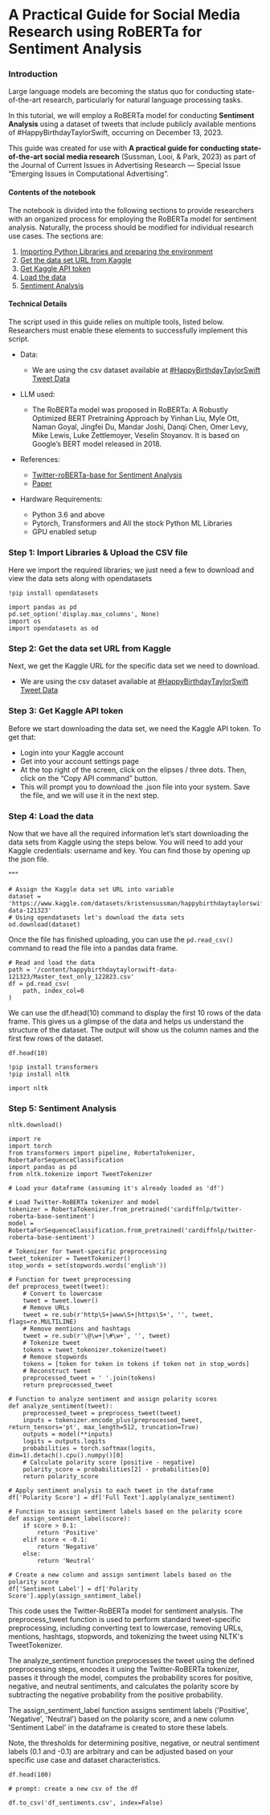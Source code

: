 # A Practical Guide for Social Media Research using RoBERTa for Sentiment Analysis

### Introduction

Large language models are becoming the status quo for conducting state-of-the-art research, particularly for natural language processing tasks.

In this tutorial, we will employ a RoBERTa model for conducting **Sentiment Analysis** using a dataset of tweets that include publicly available mentions of #HappyBirthdayTaylorSwift, occurring on December 13, 2023.

This guide was created for use with **A practical guide for conducting state-of-the-art social media research** (Sussman, Looi, & Park, 2023) as part of the Journal of Current Issues in Advertising Research — Special Issue “Emerging Issues in Computational Advertising”.

#### Contents of the notebook

The notebook is divided into the following sections to provide researchers with an organized process for employing the RoBERTa model for sentiment analysis. Naturally, the process should be modified for individual research use cases. The sections are:

1. [Importing Python Libraries and preparing the environment](#section01)
2. [Get the data set URL from Kaggle](#section02)
3. [Get Kaggle API token](#section03)
4. [Load the data](#section04)
5. [Sentiment Analysis](#section05)

#### Technical Details

The script used in this guide relies on multiple tools, listed below. Researchers must enable these elements to successfully implement this script.

 - Data:
	 - We are using the csv dataset available at [#HappyBirthdayTaylorSwift Tweet Data](https://kaggle.com/datasets/1d11f844a930184c6b7d2b004c70810797017d7d5c1a72d135a854b90439237d)

 - LLM used:
	 - The RoBERTa model was proposed in RoBERTa: A Robustly Optimized BERT Pretraining Approach by Yinhan Liu, Myle Ott, Naman Goyal, Jingfei Du, Mandar Joshi, Danqi Chen, Omer Levy, Mike Lewis, Luke Zettlemoyer, Veselin Stoyanov. It is based on Google’s BERT model released in 2018.

- References:
    - [Twitter-roBERTa-base for Sentiment Analysis](https://huggingface.co/cardiffnlp/twitter-roberta-base-sentiment)
    - [Paper](https://arxiv.org/pdf/2010.12421.pdf)

- Hardware Requirements:
	 - Python 3.6 and above
	 - Pytorch, Transformers and All the stock Python ML Libraries
	 - GPU enabled setup

 ### Step 1: Import Libraries & Upload the CSV file

Here we import the required libraries; we just need a few to download and view the data sets along with opendatasets

```
!pip install opendatasets

import pandas as pd
pd.set_option('display.max_columns', None)
import os
import opendatasets as od
```

### Step 2: Get the data set URL from Kaggle

Next, we get the Kaggle URL for the specific data set we need to download.

- We are using the csv dataset available at [#HappyBirthdayTaylorSwift Tweet Data](https://kaggle.com/datasets/1d11f844a930184c6b7d2b004c70810797017d7d5c1a72d135a854b90439237d)


### Step 3: Get Kaggle API token

Before we start downloading the data set, we need the Kaggle API token. To get that:
- Login into your Kaggle account
- Get into your account settings page
- At the top right of the screen, click on the elipses / three dots. Then, click on the “Copy API command” button.
- This will prompt you to download the .json file into your system. Save the file, and we will use it in the next step.


### Step 4: Load the data

Now that we have all the required information let’s start downloading the data sets from Kaggle using the steps below. You will need to add your Kaggle credentials: username and key. You can find those by opening up the json file.

"""
```
# Assign the Kaggle data set URL into variable
dataset = 'https://www.kaggle.com/datasets/kristensussman/happybirthdaytaylorswift-data-121323'
# Using opendatasets let's download the data sets
od.download(dataset)
```
Once the file has finished uploading, you can use the `pd.read_csv()` command to read the file into a pandas data frame.

```
# Read and load the data
path = '/content/happybirthdaytaylorswift-data-121323/Master_text_only_122823.csv'
df = pd.read_csv(
    path, index_col=0
)
```

We can use the df.head(10) command to display the first 10 rows of the data frame. This gives us a glimpse of the data and helps us understand the structure of the dataset. The output will show us the column names and the first few rows of the dataset.
```
df.head(10)
```
```
!pip install transformers
!pip install nltk
```
```
import nltk
```

### Step 5: Sentiment Analysis

```
nltk.download()
```
```
import re
import torch
from transformers import pipeline, RobertaTokenizer, RobertaForSequenceClassification
import pandas as pd
from nltk.tokenize import TweetTokenizer

# Load your dataframe (assuming it's already loaded as 'df')

# Load Twitter-RoBERTa tokenizer and model
tokenizer = RobertaTokenizer.from_pretrained('cardiffnlp/twitter-roberta-base-sentiment')
model = RobertaForSequenceClassification.from_pretrained('cardiffnlp/twitter-roberta-base-sentiment')

# Tokenizer for tweet-specific preprocessing
tweet_tokenizer = TweetTokenizer()
stop_words = set(stopwords.words('english'))

# Function for tweet preprocessing
def preprocess_tweet(tweet):
    # Convert to lowercase
    tweet = tweet.lower()
    # Remove URLs
    tweet = re.sub(r'http\S+|www\S+|https\S+', '', tweet, flags=re.MULTILINE)
    # Remove mentions and hashtags
    tweet = re.sub(r'\@\w+|\#\w+', '', tweet)
    # Tokenize tweet
    tokens = tweet_tokenizer.tokenize(tweet)
    # Remove stopwords
    tokens = [token for token in tokens if token not in stop_words]
    # Reconstruct tweet
    preprocessed_tweet = ' '.join(tokens)
    return preprocessed_tweet

# Function to analyze sentiment and assign polarity scores
def analyze_sentiment(tweet):
    preprocessed_tweet = preprocess_tweet(tweet)
    inputs = tokenizer.encode_plus(preprocessed_tweet, return_tensors='pt', max_length=512, truncation=True)
    outputs = model(**inputs)
    logits = outputs.logits
    probabilities = torch.softmax(logits, dim=1).detach().cpu().numpy()[0]
    # Calculate polarity score (positive - negative)
    polarity_score = probabilities[2] - probabilities[0]
    return polarity_score

# Apply sentiment analysis to each tweet in the dataframe
df['Polarity Score'] = df['Full Text'].apply(analyze_sentiment)

# Function to assign sentiment labels based on the polarity score
def assign_sentiment_label(score):
    if score > 0.1:
        return 'Positive'
    elif score < -0.1:
        return 'Negative'
    else:
        return 'Neutral'

# Create a new column and assign sentiment labels based on the polarity score
df['Sentiment Label'] = df['Polarity Score'].apply(assign_sentiment_label)
```
This code uses the Twitter-RoBERTa model for sentiment analysis. The preprocess_tweet function is used to perform standard tweet-specific preprocessing, including converting text to lowercase, removing URLs, mentions, hashtags, stopwords, and tokenizing the tweet using NLTK's TweetTokenizer.

The analyze_sentiment function preprocesses the tweet using the defined preprocessing steps, encodes it using the Twitter-RoBERTa tokenizer, passes it through the model, computes the probability scores for positive, negative, and neutral sentiments, and calculates the polarity score by subtracting the negative probability from the positive probability.

The assign_sentiment_label function assigns sentiment labels ('Positive', 'Negative', 'Neutral') based on the polarity score, and a new column 'Sentiment Label' in the dataframe is created to store these labels.

Note, the thresholds for determining positive, negative, or neutral sentiment labels (0.1 and -0.1) are arbitrary and can be adjusted based on your specific use case and dataset characteristics.
```
df.head(100)
```
```
# prompt: create a new csv of the df

df.to_csv('df_sentiments.csv', index=False)
```
